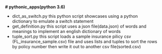 **# pythonic_apps(python 3.6)**
- dict_as_switch.py this python script showcases using a python dictionary to emulate a switch statement
- get_definition.py this script uses a json file(data.json) of words and meanings to implement an english
    dictionary of words
- tuple_sort.py this script loads a sample insurance pilicy csv (FL_insurance_sample.csv) file and uses lists and tuples
    to sort the rows by policy number then write it out to another csv file(sorted.csv)
